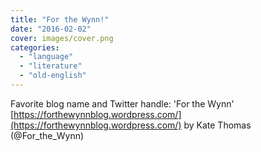 ```yaml
---
title: "For the Wynn!"
date: "2016-02-02"
cover: images/cover.png
categories: 
  - "language"
  - "literature"
  - "old-english"
---
```


Favorite blog name and Twitter handle: 'For the Wynn' [https://forthewynnblog.wordpress.com/](https://forthewynnblog.wordpress.com/) by Kate Thomas (@For\_the\_Wynn)
